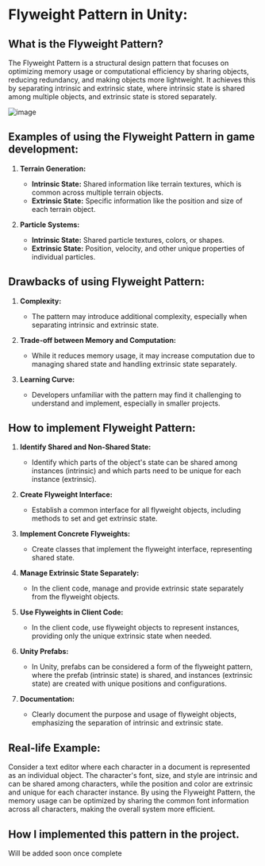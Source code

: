 # **Flyweight Pattern in Unity:**

## **What is the Flyweight Pattern?**

The Flyweight Pattern is a structural design pattern that focuses on optimizing memory usage or computational efficiency by sharing objects, reducing redundancy, and making objects more lightweight. It achieves this by separating intrinsic and extrinsic state, where intrinsic state is shared among multiple objects, and extrinsic state is stored separately.

![image](https://github.com/iAmSidh108/DP_FlyweightPattern/assets/63715240/d26150f2-59f0-4d6a-8009-dcd041437311)


## **Examples of using the Flyweight Pattern in game development:**

1. **Terrain Generation:**
   - **Intrinsic State:** Shared information like terrain textures, which is common across multiple terrain objects.
   - **Extrinsic State:** Specific information like the position and size of each terrain object.

2. **Particle Systems:**
   - **Intrinsic State:** Shared particle textures, colors, or shapes.
   - **Extrinsic State:** Position, velocity, and other unique properties of individual particles.

## **Drawbacks of using Flyweight Pattern:**

1. **Complexity:**
   - The pattern may introduce additional complexity, especially when separating intrinsic and extrinsic state.

2. **Trade-off between Memory and Computation:**
   - While it reduces memory usage, it may increase computation due to managing shared state and handling extrinsic state separately.

3. **Learning Curve:**
   - Developers unfamiliar with the pattern may find it challenging to understand and implement, especially in smaller projects.

## **How to implement Flyweight Pattern:**

1. **Identify Shared and Non-Shared State:**
   - Identify which parts of the object's state can be shared among instances (intrinsic) and which parts need to be unique for each instance (extrinsic).

2. **Create Flyweight Interface:**
   - Establish a common interface for all flyweight objects, including methods to set and get extrinsic state.

3. **Implement Concrete Flyweights:**
   - Create classes that implement the flyweight interface, representing shared state.

4. **Manage Extrinsic State Separately:**
   - In the client code, manage and provide extrinsic state separately from the flyweight objects.

5. **Use Flyweights in Client Code:**
   - In the client code, use flyweight objects to represent instances, providing only the unique extrinsic state when needed.

6. **Unity Prefabs:**
   - In Unity, prefabs can be considered a form of the flyweight pattern, where the prefab (intrinsic state) is shared, and instances (extrinsic state) are created with unique positions and configurations.

7. **Documentation:**
   - Clearly document the purpose and usage of flyweight objects, emphasizing the separation of intrinsic and extrinsic state.

## **Real-life Example:**

Consider a text editor where each character in a document is represented as an individual object. The character's font, size, and style are intrinsic and can be shared among characters, while the position and color are extrinsic and unique for each character instance. By using the Flyweight Pattern, the memory usage can be optimized by sharing the common font information across all characters, making the overall system more efficient.

## How I implemented this pattern in the project.

Will be added soon once complete

